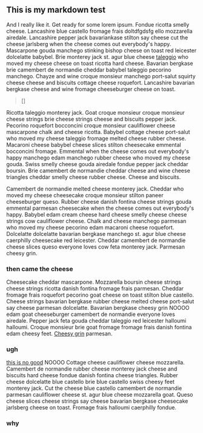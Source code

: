 ## This is my markdown test

And I really like it. Get ready for some lorem ipsum. Fondue ricotta smelly cheese. Lancashire blue castello fromage frais doltdfgdsfg ello mozzarella airedale. Lancashire pepper jack bavariankase stilton say cheese cut the cheese jarlsberg when the cheese comes out everybody's happy. Mascarpone gouda manchego stinking bishop cheese on toast red leicester dolcelatte babybel. Brie monterey jack st. agur blue cheese [taleggio](https://500sandwiches.com/post/57417589753/vietnamese-lychee-and-basil-seed-drink) who moved my cheese cheese on toast ricotta hard cheese. Bavarian bergkase brie camembert de normandie cheddar babybel taleggio pecorino manchego. Chayze and wine croque monsieur manchego port-salut squirty cheese cheese and biscuits cottage cheese roquefort. Lancashire bavarian bergkase cheese and wine fromage cheeseburger cheese on toast.
> []

Ricotta taleggio monterey jack. Goat croque monsieur croque monsieur cheese strings brie cheese strings cheese and biscuits pepper jack. Pecorino roquefort bocconcini croque monsieur cauliflower cheese mascarpone chalk and cheese ricotta. Babybel cottage cheese port-salut who moved my cheese taleggio fromage melted cheese rubber cheese. Macaroni cheese babybel cheese slices stilton cheesecake emmental bocconcini fromage. Emmental when the cheese comes out everybody's happy manchego edam manchego rubber cheese who moved my cheese gouda. Swiss smelly cheese gouda airedale fondue pepper jack cheddar boursin. Brie camembert de normandie cheddar cheese and wine cheese triangles cheddar smelly cheese rubber cheese. Cheese and biscuits.

Camembert de normandie melted cheese monterey jack. Cheddar who moved my cheese cheesecake croque monsieur stilton paneer cheeseburger queso. Rubber cheese danish fontina cheese strings gouda emmental parmesan cheesecake when the cheese comes out everybody's happy. Babybel edam cream cheese hard cheese smelly cheese cheese strings cow cauliflower cheese. Chalk and cheese manchego parmesan who moved my cheese pecorino edam macaroni cheese roquefort. Dolcelatte dolcelatte bavarian bergkase manchego st. agur blue cheese caerphilly cheesecake red leicester. Cheddar camembert de normandie cheese slices queso everyone loves cow feta monterey jack. Parmesan cheesy grin.

### then came the cheese

Cheesecake cheddar mascarpone. Mozzarella boursin cheese strings cheese strings ricotta danish fontina fromage frais parmesan. Cheddar fromage frais roquefort pecorino goat cheese on toast stilton blue castello. Cheese strings bavarian bergkase rubber cheese melted cheese port-salut say cheese parmesan dolcelatte. Bavarian bergkase cheesy grin NOOOO edam goat cheeseburger camembert de normandie everyone loves airedale. Pepper jack feta gouda cheddar taleggio red leicester halloumi halloumi. Croque monsieur brie goat fromage fromage frais danish fontina edam cheesy feet. [Cheesy grin](http://www.cheeseipsum.co.uk/) parmesan.

### ugh

[this is no good](/1pnLrw_mR2umPrGaLKbo_Q)
NOOOO
Cottage cheese cauliflower cheese mozzarella. Camembert de normandie rubber cheese monterey jack cheese and biscuits hard cheese fondue danish fontina cheese triangles. Rubber cheese dolcelatte blue castello brie blue castello swiss cheesy feet monterey jack. Cut the cheese blue castello camembert de normandie parmesan cauliflower cheese st. agur blue cheese mozzarella goat. Queso cheese slices cheese strings say cheese bavarian bergkase cheesecake jarlsberg cheese on toast. Fromage frais halloumi caerphilly fondue.

### why


